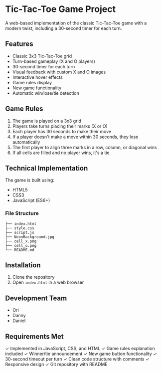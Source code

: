# Tic-Tac-Toe Game Project

A web-based implementation of the classic Tic-Tac-Toe game with a modern twist, including a 30-second timer for each turn.

## Features

- Classic 3x3 Tic-Tac-Toe grid
- Turn-based gameplay (X and O players)
- 30-second timer for each turn
- Visual feedback with custom X and O images
- Interactive hover effects
- Game rules display
- New game functionality
- Automatic win/lose/tie detection

## Game Rules

1. The game is played on a 3x3 grid
2. Players take turns placing their marks (X or O)
3. Each player has 30 seconds to make their move
4. If a player doesn't make a move within 30 seconds, they lose automatically
5. The first player to align three marks in a row, column, or diagonal wins
6. If all cells are filled and no player wins, it's a tie

## Technical Implementation

The game is built using:
- HTML5
- CSS3
- JavaScript (ES6+)

### File Structure
```
├── index.html
├── style.css
├── script.js
├── NeonBackground.jpg
├── cell_x.png
├── cell_o.png
└── README.md
```

## Installation

1. Clone the repository
2. Open `index.html` in a web browser

## Development Team

- Ori
- Danny
- Daniel

## Requirements Met

✓ Implemented in JavaScript, CSS, and HTML
✓ Game rules explanation included
✓ Winner/tie announcement
✓ New game button functionality
✓ 30-second timeout per turn
✓ Clean code structure with comments
✓ Responsive design
✓ Git repository with README
